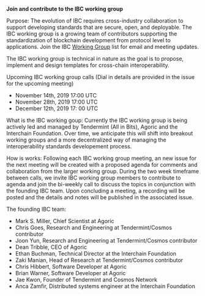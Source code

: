 **Join and contribute to the IBC working group** 

Purpose: The evolution of IBC requires cross-industry collaboration to support developing standards that are secure, open, and deployable. The IBC working group is a growing team of contributors supporting the standardization of blockchain development from protocol level to applications. Join the IBC [Working Group](https://zc.vg/sf/giAEr) list for email and meeting updates.

The IBC working group is technical in nature as the goal is to propose, implement and design templates for cross-chain interoperability.  

Upcoming IBC working group calls (Dial in details are provided in the issue for the upcoming meeting)

- November 14th, 2019 17:00 UTC 
- November 28th, 2019 17:00 UTC
- December 12th, 2019 17: 00 UTC 

What is the IBC working goup:
Currently the IBC working group is being actively led and managed by Tendermint (All in Bits), Agoric and the Interchain Foundation. Over time, we anticipate this will shift into breakout working groups and a more decentralized way of managing the interoperability standards developement process. 

How is works:
Following each IBC working group meeting, an new issue for the next meeting will be created with a proposed agenda for comments and collaboration from the larger working group. During the two week timeframe between calls, we invite IBC working group members to contribute to agenda  and  join the bi-weekly call to discuss the topics in conjunction with the founding IBC team. Upon concluding a meeting, a recording will be posted and the details and notes will be published in the associated issue. 

The founding IBC team:

- Mark S. Miller, Chief Scientist at Agoric
- Chris Goes, Research and Engineering at Tendermint/Cosmos contributor
- Joon Yun, Research and Engineering at Tendermint/Cosmos contributor
- Dean Tribble, CEO of Agoric
- Ethan Buchman, Technical Director at the Interchain Foundation
- Zaki Manian, Head of Research at Tendermint/Cosmos contributor
- Chris Hibbert, Software Developer at Agoric
- Brian Warner, Software Developer at Agoric
- Jae Kwon, Founder of Tendermint and Cosmos Network
- Anca Zamfir, Distributed systems engineer at the Interchain Foundation








